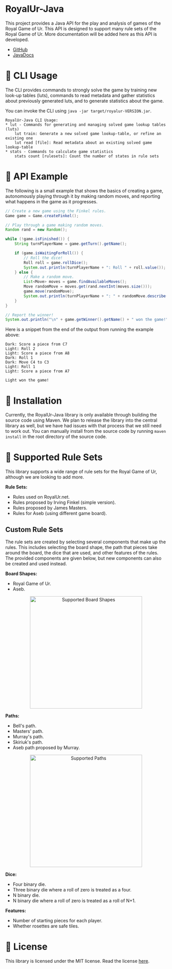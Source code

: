 # RoyalUr-Java

This project provides a Java API for the play and analysis of games
of the Royal Game of Ur. This API is designed to support many rule
sets of the Royal Game of Ur. More documentation will be added
here as this API is developed.

* [GitHub](https://github.com/RoyalUr/RoyalUr-Java)
* [JavaDocs](apidocs)


# 📖 CLI Usage

The CLI provides commands to strongly solve the game by training new
look-up tables (luts), commands to read metadata and gather statistics
about previously generated luts, and to generate statistics about
the game.

You can invoke the CLI using `java -jar target/royalur-VERSION.jar`.

```
RoyalUr-Java CLI Usage:
* lut - Commands for generating and managing solved game lookup tables (luts)
    lut train: Generate a new solved game lookup-table, or refine an existing one
    lut read [file]: Read metadata about an existing solved game lookup-table
* stats - Commands to calculate game statistics
    stats count [rulesets]: Count the number of states in rule sets
```


# 🚀 API Example

The following is a small example that shows the basics of creating
a game, autonomously playing through it by making random moves,
and reporting what happens in the game as it progresses.

```java
// Create a new game using the Finkel rules.
Game game = Game.createFinkel();

// Play through a game making random moves.
Random rand = new Random();

while (!game.isFinished()) {
    String turnPlayerName = game.getTurn().getName();

    if (game.isWaitingForRoll()) {
        // Roll the dice!
        Roll roll = game.rollDice();
        System.out.println(turnPlayerName + ": Roll " + roll.value());
    } else {
        // Make a random move.
        List<Move> moves = game.findAvailableMoves();
        Move randomMove = moves.get(rand.nextInt(moves.size()));
        game.move(randomMove);
        System.out.println(turnPlayerName + ": " + randomMove.describe());
    }
}

// Report the winner!
System.out.println("\n" + game.getWinner().getName() + " won the game!");
```

Here is a snippet from the end of the output from running
the example above:
```
Dark: Score a piece from C7
Light: Roll 2
Light: Score a piece from A8
Dark: Roll 1
Dark: Move C4 to C3
Light: Roll 1
Light: Score a piece from A7

Light won the game!
```

# 🔧 Installation
Currently, the RoyalUr-Java library is only available through
building the source code using Maven. We plan to release the
library into the central library as well, but we have had
issues with that process that we still need to work out.
You can manually install from the source code by running
`maven install` in the root directory of the source code.

# 📜 Supported Rule Sets

This library supports a wide range of rule sets for the
Royal Game of Ur, although we are looking to add more.

**Rule Sets:**
- Rules used on RoyalUr.net.
- Rules proposed by Irving Finkel (simple version).
- Rules proposed by James Masters.
- Rules for Aseb (using different game board).

## Custom Rule Sets

The rule sets are created by selecting several components
that make up the rules. This includes selecting the board
shape, the path that pieces take around the board, the
dice that are used, and other features of the rules. The
provided components are given below, but new components
can also be created and used instead.

**Board Shapes:**
- Royal Game of Ur.
- Aseb.

<p align="center">
  <img alt="Supported Board Shapes" height="350" src="res/board_shapes.png" />
</p>

**Paths:**
- Bell's path.
- Masters' path.
- Murray's path.
- Skiriuk's path.
- Aseb path proposed by Murray.

<p align="center">
  <img alt="Supported Paths" height="350" src="res/paths.png" />
</p>

**Dice:**
- Four binary die.
- Three binary die where a roll of zero is treated as a four.
- N binary die.
- N binary die where a roll of zero is treated as a roll of N+1.

**Features:**
- Number of starting pieces for each player.
- Whether rosettes are safe tiles.


# 📝 License
This library is licensed under the MIT license. Read the
license [here](LICENSE).
